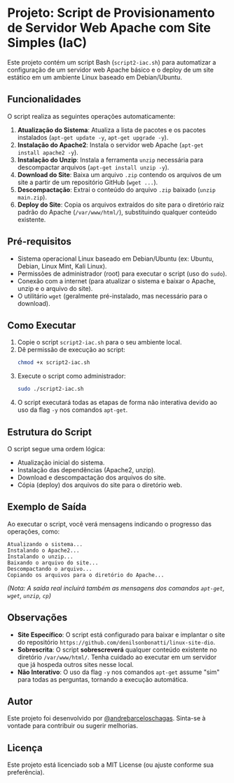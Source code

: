 # Projeto: Script de Provisionamento de Servidor Web Apache com Site Simples (IaC)

Este projeto contém um script Bash (`script2-iac.sh`) para automatizar a configuração de um servidor web Apache básico e o deploy de um site estático em um ambiente Linux baseado em Debian/Ubuntu.

## Funcionalidades

O script realiza as seguintes operações automaticamente:

1.  **Atualização do Sistema**: Atualiza a lista de pacotes e os pacotes instalados (`apt-get update -y`, `apt-get upgrade -y`).
2.  **Instalação do Apache2**: Instala o servidor web Apache (`apt-get install apache2 -y`).
3.  **Instalação do Unzip**: Instala a ferramenta `unzip` necessária para descompactar arquivos (`apt-get install unzip -y`).
4.  **Download do Site**: Baixa um arquivo `.zip` contendo os arquivos de um site a partir de um repositório GitHub (`wget ...`).
5.  **Descompactação**: Extrai o conteúdo do arquivo `.zip` baixado (`unzip main.zip`).
6.  **Deploy do Site**: Copia os arquivos extraídos do site para o diretório raiz padrão do Apache (`/var/www/html/`), substituindo qualquer conteúdo existente.

## Pré-requisitos

* Sistema operacional Linux baseado em Debian/Ubuntu (ex: Ubuntu, Debian, Linux Mint, Kali Linux).
* Permissões de administrador (root) para executar o script (uso do `sudo`).
* Conexão com a internet (para atualizar o sistema e baixar o Apache, unzip e o arquivo do site).
* O utilitário `wget` (geralmente pré-instalado, mas necessário para o download).

## Como Executar

1.  Copie o script `script2-iac.sh` para o seu ambiente local.
2.  Dê permissão de execução ao script:
    ```bash
    chmod +x script2-iac.sh
    ```
3.  Execute o script como administrador:
    ```bash
    sudo ./script2-iac.sh
    ```
4.  O script executará todas as etapas de forma não interativa devido ao uso da flag `-y` nos comandos `apt-get`.

## Estrutura do Script

O script segue uma ordem lógica:
* Atualização inicial do sistema.
* Instalação das dependências (Apache2, unzip).
* Download e descompactação dos arquivos do site.
* Cópia (deploy) dos arquivos do site para o diretório web.

## Exemplo de Saída

Ao executar o script, você verá mensagens indicando o progresso das operações, como:

```
Atualizando o sistema...
Instalando o Apache2...
Instalando o unzip...
Baixando o arquivo do site...
Descompactando o arquivo...
Copiando os arquivos para o diretório do Apache...
```
*(Nota: A saída real incluirá também as mensagens dos comandos `apt-get`, `wget`, `unzip`, `cp`)*

## Observações

* **Site Específico**: O script está configurado para baixar e implantar o site do repositório `https://github.com/denilsonbonatti/linux-site-dio`.
* **Sobrescrita**: O script **sobrescreverá** qualquer conteúdo existente no diretório `/var/www/html/`. Tenha cuidado ao executar em um servidor que já hospeda outros sites nesse local.
* **Não Interativo**: O uso da flag `-y` nos comandos `apt-get` assume "sim" para todas as perguntas, tornando a execução automática.

## Autor

Este projeto foi desenvolvido por [@andrebarceloschagas](github.com/andrebarceloschagas). Sinta-se à vontade para contribuir ou sugerir melhorias.

## Licença

Este projeto está licenciado sob a MIT License (ou ajuste conforme sua preferência).
```
